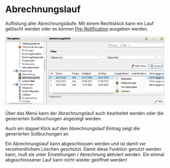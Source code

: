 # Abrechnungslauf

Auflistung aller Abrechnungsläufe. Mit einem Rechtsklick kann ein Lauf gelöscht werden oder es können [Pre-Notification](../druckmail/pre-notification.md) ausgeben werden.

![](../../assets/abrechnungslauf.png)

Über das Menü kann der Abrechnungslauf auch bearbeitet werden oder die generierten Sollbuchungen angezeigt werden.

Auch ein doppel Klick auf den Abrechnungslauf Eintrag zeigt die generierten Sollbuchungen an

Ein Abrechnungslauf kann abgeschlossen werden und ist damit vor versehentlichem Löschen geschützt. Damit diese Funktion genutzt werden kann, muß sie unter Einstellungen / Abrechnung aktiviert werden. Ein einmal abgeschlossener Lauf kann nicht wieder geöffnet werden!

